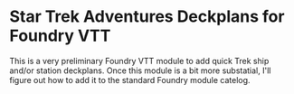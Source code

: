 # Star Trek Adventures Deckplans for Foundry VTT

This is a very preliminary Foundry VTT module to add quick Trek ship and/or station deckplans.
Once this module is a bit more substatial, I'll figure out how to add it to the standard Foundry
module catelog.